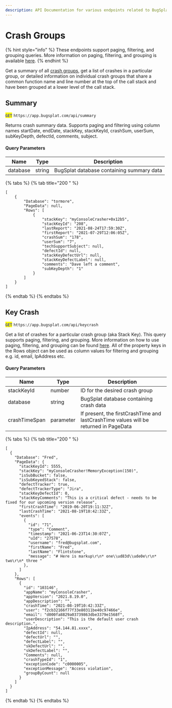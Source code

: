 ```yaml
---
description: API Documentation for various endpoints related to BugSplat Crash Groups
---
```


# Crash Groups

{% hint style="info" %}
These endpoints support paging, filtering, and grouping queries. More information on paging, filtering, and grouping is available [here](../paging-filtering-and-grouping.md).
{% endhint %}

Get a summary of all [crash groups](../../../../education/bugsplat-terminology.md#crash-group), get a list of crashes in a particular group, or detailed information on individual crash groups that share a common function name and line number at the top of the call stack and have been grouped at a lower level of the call stack.

## Summary

<mark style="color:blue;">`GET`</mark> `https://app.bugsplat.com/api/summary`

Returns crash summary data. Supports paging and filtering using column names startDate, endDate, stackKey, stackKeyId, crashSum, userSum, subKeyDepth, defectId, comments, subject.

#### Query Parameters

| Name     | Type   | Description                               |
| -------- | ------ | ----------------------------------------- |
| database | string | BugSplat database containing summary data |

{% tabs %}
{% tab title="200 " %}
```
[
    {
        "Database": "tormore",
        "PageData": null,
        "Rows": [
            {
                "stackKey": "myConsoleCrasher+0x12b5",
                "stackKeyId": "208",
                "lastReport": "2021-08-24T17:59:30Z",
                "firstReport": "2021-07-29T12:06:05Z",
                "crashSum": "178",
                "userSum": "7",
                "techSupportSubject": null,
                "defectId": null,
                "stackKeyDefectUrl": null,
                "stackKeyDefectLabel": null,
                "comments": "Dave left a comment",
                "subKeyDepth": "1"
            }
        ]
    }
]
```
{% endtab %}
{% endtabs %}

## Key Crash

<mark style="color:blue;">`GET`</mark> `https://app.bugsplat.com/api/keycrash`

Get a list of crashes for a particular crash group (aka Stack Key). This query supports paging, filtering, and grouping. More information on how to use paging, filtering, and grouping can be found [here](https://docs.bugsplat.com/introduction/development/web-services/paging-filtering-and-grouping). All of the property keys in the Rows object can be used as column values for filtering and grouping e.g. id, email, IpAddress etc.

#### Query Parameters

| Name          | Type      | Description                                                                          |
| ------------- | --------- | ------------------------------------------------------------------------------------ |
| stackKeyId    | number    | ID for the desired crash group                                                       |
| database      | string    | BugSplat database containing crash data                                              |
| crashTimeSpan | parameter | If present, the firstCrashTime and lastCrashTime values will be returned in PageData |

{% tabs %}
{% tab title="200 " %}
```
[
  {
    "Database": "Fred",
    "PageData": {
      "stackKeyId": 5555,
      "stackKey": "myConsoleCrasher!MemoryException(150)",
      "isSubBucket": false,
      "isSubKeyedStack": false,
      "defectTracker": true,
      "defectTrackerType": "Jira",
      "stackKeyDefectId": 0,
      "stackKeyComments": "This is a critical defect - needs to be fixed for our upcoming version release",
      "firstCrashTime": "2019-06-20T19:11:32Z",
      "lastCrashTime": "2021-08-19T10:42:33Z",
      "events": [
        {
          "id": "71",
          "type": "Comment",
          "timestamp": "2021-06-23T14:30:07Z",
          "uId": "27578",
          "username": "fred@bugsplat.com",
          "firstName": "Fred",
          "lastName": "Flintstone",
          "message": "# Here is markup\r\n* one\\ud83d\\ude0e\r\n* two\r\n* three "
        },
      ]
    },
    "Rows": [
      {
        "id": "103146",
        "appName": "myConsoleCrasher",
        "appVersion": "2021.8.19.0",
        "appDescription": "",
        "crashTime": "2021-08-19T10:42:33Z",
        "user": "f2cb32166f77f33e80311be40c97466e",
        "email": "d000fa8829a03739863dbe3379e1568f",
        "userDescription": "This is the default user crash description.",
        "IpAddress": "54.144.81.xxxx",
        "defectId": null,
        "defectUrl": "",
        "defectLabel": "",
        "skDefectUrl": "",
        "skDefectLabel": "",
        "Comments": null,
        "crashTypeId": "1",
        "exceptionCode": "c0000005",
        "exceptionMessage": "Access violation",
        "groupByCount": null
      }
    ]
  }
]
```
{% endtab %}
{% endtabs %}
